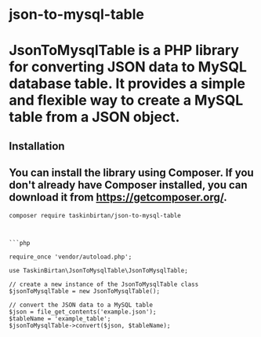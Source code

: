 # json-to-mysql-table
# JsonToMysqlTable is a PHP library for converting JSON data to MySQL database table. It provides a simple and flexible way to create a MySQL table from a JSON object.

## Installation
## You can install the library using Composer. If you don't already have Composer installed, you can download it from https://getcomposer.org/.

``` 
composer require taskinbirtan/json-to-mysql-table



```php

require_once 'vendor/autoload.php';

use TaskinBirtan\JsonToMysqlTable\JsonToMysqlTable;

// create a new instance of the JsonToMysqlTable class
$jsonToMysqlTable = new JsonToMysqlTable();

// convert the JSON data to a MySQL table
$json = file_get_contents('example.json');
$tableName = 'example_table';
$jsonToMysqlTable->convert($json, $tableName);

